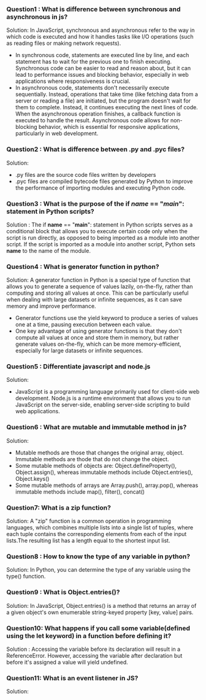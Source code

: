 ### Question1 : What is difference between synchronous and asynchronous in js?

Solution: In JavaScript, synchronous and asynchronous refer to the way in which code is executed and how it handles tasks like I/O operations (such as reading files or making network requests).
- In synchronous code, statements are executed line by line, and each statement has to wait for the previous one to finish executing. Synchronous code can be easier to read and reason about, but it can lead to performance issues and blocking behavior, especially in web applications where responsiveness is crucial.
-  In asynchronous code, statements don't necessarily execute sequentially. Instead, operations that take time (like fetching data from a server or reading a file) are initiated, but the program doesn't wait for them to complete. Instead, it continues executing the next lines of code. When the asynchronous operation finishes, a callback function is executed to handle the result. Asynchronous code allows for non-blocking behavior, which is essential for responsive applications, particularly in web development.
  
### Question2 : What is difference between .py and .pyc files?

Solution: 
- .py files are the source code files written by developers
- .pyc files are compiled bytecode files generated by Python to improve the performance of importing modules and executing Python code.
  
### Question3 : What is the purpose of the if _name_ == "_main_": statement in Python scripts? 

Solution : The if __name__ == "__main__": statement in Python scripts serves as a conditional block that allows you to execute certain code only when the script is run directly, as opposed to being imported as a module into another script. If the script is imported as a module into another script, Python sets __name__ to the name of the module.

### Question4 : What is generator function in python?

Solution: A generator function in Python is a special type of function that allows you to generate a sequence of values lazily, on-the-fly, rather than computing and storing all values at once. This can be particularly useful when dealing with large datasets or infinite sequences, as it can save memory and improve performance.

- Generator functions use the yield keyword to produce a series of values one at a time, pausing execution between each value. 
- One key advantage of using generator functions is that they don't compute all values at once and store them in memory, but rather generate values on-the-fly, which can be more memory-efficient, especially for large datasets or infinite sequences.
  
### Question5 : Differentiate javascript and node.js

Solution: 
- JavaScript is a programming language primarily used for client-side web development. Node.js is a runtime environment that allows you to run JavaScript on the server-side, enabling server-side scripting to build web applications.

### Question6 : What are mutable and immutable method in js?

Solution:
- Mutable methods are those that changes the original array, object. Immutable methods are thode that do not change the object.
- Some mutable methods of objects are: Object.defineProperty(), Object.assign(), whereas immutable methods include Object.entries(), Object.keys()
- Some mutable methods of arrays are Array.push(), array.pop(), whereas immutable methods include map(), filter(), concat()
  
### Question7: What is a zip function?

Solution: A "zip" function is a common operation in programming languages, which combines multiple lists into a single list of tuples, where each tuple contains the corresponding elements from each of the input lists.The resulting list has a length equal to the shortest input list.

### Question8 : How to know the type of any variable in python?

Solution: In Python, you can determine the type of any variable using the type() function. 

### Question9 : What is Object.entries()?

Solution: In JavaScript, Object.entries() is a method that returns an array of a given object's own enumerable string-keyed property [key, value] pairs.

### Question10: What happens if you call some variable(defined using the let keyword) in a function before defining it?

Solution : Accessing the variable before its declaration will result in a ReferenceError. However, accessing the variable after declaration but before it's assigned a value will yield undefined.

### Question11: What is an event listener in JS?

Solution: 
